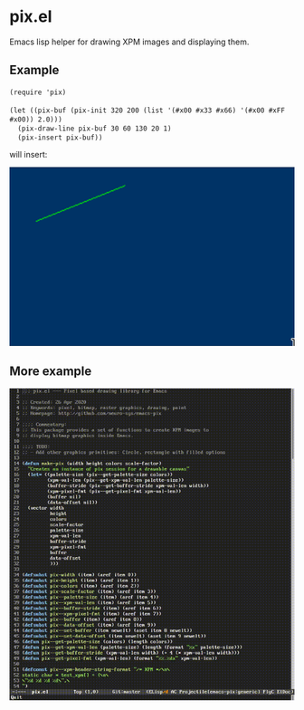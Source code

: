 # pix.el
Emacs lisp helper for drawing XPM images and displaying them.

## Example

```
(require 'pix)

(let ((pix-buf (pix-init 320 200 (list '(#x00 #x33 #x66) '(#x00 #xFF #x00)) 2.0)))
  (pix-draw-line pix-buf 30 60 130 20 1)
  (pix-insert pix-buf))
```

will insert:

![simple-demo](./simple-demo.png)

## More example
![cube-demo](./emacs-pix.gif)

